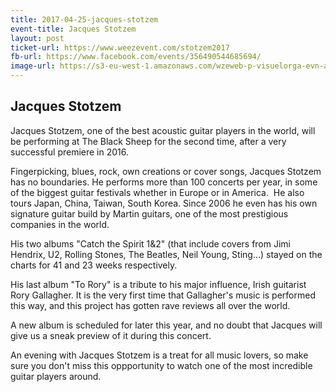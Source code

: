 ```yaml
---
title: 2017-04-25-jacques-stotzem
event-title: Jacques Stotzem
layout: post
ticket-url: https://www.weezevent.com/stotzem2017
fb-url: https://www.facebook.com/events/356490544685694/
image-url: https://s3-eu-west-1.amazonaws.com/wzeweb-p-visuelorga-evn-affiche-thumb/affiche_143818.thumb53700.1456481398.jpg
---
```

## Jacques Stotzem
Jacques Stotzem, one of the best acoustic guitar players in the world, will be performing at The Black Sheep for the second time, after a very successful premiere in 2016.

Fingerpicking, blues, rock, own creations or cover songs, Jacques Stotzem has no boundaries. He performs more than 100 concerts per year, in some of the biggest guitar festivals whether in Europe or in America.  He also tours Japan, China, Taiwan, South Korea. Since 2006 he even has his own signature guitar build by Martin guitars, one of the most prestigious companies in the world.

His two albums "Catch the Spirit 1&2" (that include covers from Jimi Hendrix, U2, Rolling Stones, The Beatles, Neil Young, Sting...) stayed on the charts for 41 and 23 weeks respectively.

His last album "To Rory" is a tribute to his major influence, Irish guitarist Rory Gallagher. It is the very first time that Gallagher's music is performed this way, and this project has gotten rave reviews all over the world.

A new album is scheduled for later this year, and no doubt that Jacques will give us a sneak preview of it during this concert.

An evening with Jacques Stotzem is a treat for all music lovers, so make sure you don't miss this oppportunity to watch one of the most incredible guitar players around.